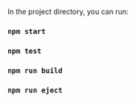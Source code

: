 In the project directory, you can run:

### `npm start`

### `npm test`

### `npm run build`

### `npm run eject`
